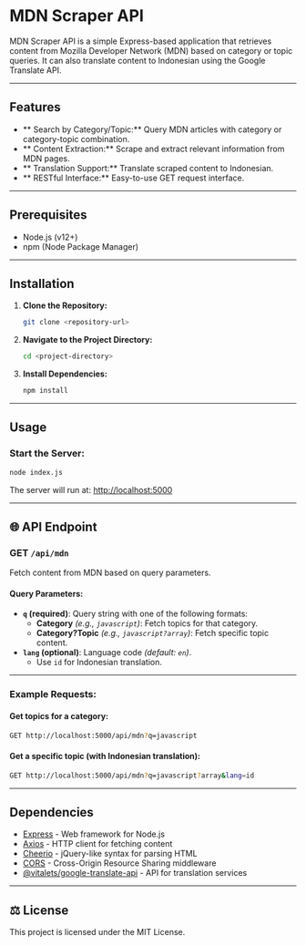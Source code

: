 # MDN Scraper API

MDN Scraper API is a simple Express-based application that retrieves content from Mozilla Developer Network (MDN) based on category or topic queries. It can also translate content to Indonesian using the Google Translate API.

---

## Features

- ** Search by Category/Topic:** Query MDN articles with category or category-topic combination.
- ** Content Extraction:** Scrape and extract relevant information from MDN pages.
- ** Translation Support:** Translate scraped content to Indonesian.
- ** RESTful Interface:** Easy-to-use GET request interface.

---

## Prerequisites

- Node.js (v12+)
- npm (Node Package Manager)

---

## Installation

1. **Clone the Repository:**
    ```bash
    git clone <repository-url>
    ```

2. **Navigate to the Project Directory:**
    ```bash
    cd <project-directory>
    ```

3. **Install Dependencies:**
    ```bash
    npm install
    ```

---

## Usage

### Start the Server:
```bash
node index.js
```

The server will run at: [http://localhost:5000](http://localhost:5000)

---

## 🌐 API Endpoint

### GET `/api/mdn`

Fetch content from MDN based on query parameters.

#### Query Parameters:

- **`q` (required)**: Query string with one of the following formats:
  - **Category** *(e.g., `javascript`)*: Fetch topics for that category.
  - **Category?Topic** *(e.g., `javascript?array`)*: Fetch specific topic content.
- **`lang` (optional)**: Language code *(default: `en`)*.
  - Use `id` for Indonesian translation.

---

### Example Requests:

#### Get topics for a category:
```bash
GET http://localhost:5000/api/mdn?q=javascript
```

#### Get a specific topic (with Indonesian translation):
```bash
GET http://localhost:5000/api/mdn?q=javascript?array&lang=id
```

---

## Dependencies

- [Express](https://expressjs.com/) - Web framework for Node.js
- [Axios](https://axios-http.com/) - HTTP client for fetching content
- [Cheerio](https://cheerio.js.org/) - jQuery-like syntax for parsing HTML
- [CORS](https://www.npmjs.com/package/cors) - Cross-Origin Resource Sharing middleware
- [@vitalets/google-translate-api](https://www.npmjs.com/package/@vitalets/google-translate-api) - API for translation services

---

## ⚖️ License

This project is licensed under the MIT License.

